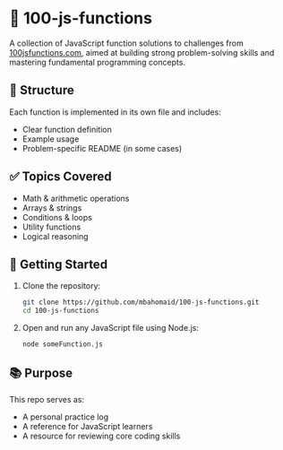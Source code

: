 # 🧠 100-js-functions

A collection of JavaScript function solutions to challenges from [100jsfunctions.com](https://100jsfunctions.com), aimed at building strong problem-solving skills and mastering fundamental programming concepts.

## 📁 Structure

Each function is implemented in its own file and includes:

* Clear function definition
* Example usage
* Problem-specific README (in some cases)

## ✅ Topics Covered

* Math & arithmetic operations
* Arrays & strings
* Conditions & loops
* Utility functions
* Logical reasoning

## 🚀 Getting Started

1. Clone the repository:

   ```bash
   git clone https://github.com/mbahomaid/100-js-functions.git
   cd 100-js-functions
   ```

2. Open and run any JavaScript file using Node.js:

   ```bash
   node someFunction.js
   ```

## 📚 Purpose

This repo serves as:

* A personal practice log
* A reference for JavaScript learners
* A resource for reviewing core coding skills

